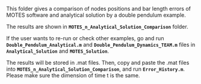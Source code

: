 This folder gives a comparison of nodes positions and bar length errors of MOTES software and analytical solution by a double pendulum example.

The results are shown in **`MOTES_n_Analytical_Solution_Comparison`** folder. 

If the user wants to re-run or check other examples, go and run **`Double_Pendulum_Analytical.m`** and **`Double_Pendulum_Dynamics_TEAM.m`** files in **`Analytical_Solution`** and **`MOTES_Solution`**. 

The results will be stored in .mat files. Then, copy and paste the .mat files into **`MOTES_n_Analytical_Solution_Comparison`**, and run **`Error_History.m`**. Please make sure the dimension of time t is the same.
